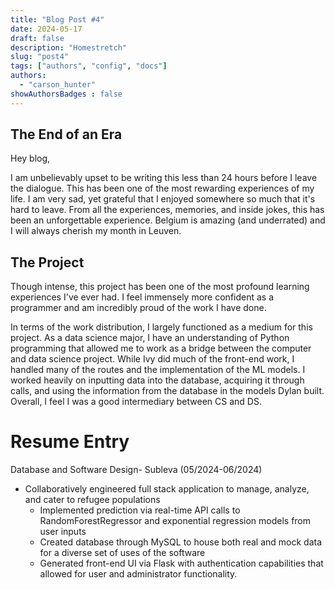 ```yaml
---
title: "Blog Post #4"
date: 2024-05-17
draft: false
description: "Homestretch"
slug: "post4"
tags: ["authors", "config", "docs"]
authors:
  - "carson_hunter"
showAuthorsBadges : false
---
```


## The End of an Era

Hey blog,

 I am unbelievably upset to be writing this less than 24 hours before I leave the dialogue. This has been one of the most rewarding experiences of my life. I am very sad, yet grateful that I enjoyed somewhere so much that it's hard to leave. From all the experiences, memories, and inside jokes, this has been an unforgettable experience. Belgium is amazing (and underrated) and I will always cherish my month in Leuven. 

## The Project

Though intense, this project has been one of the most profound learning experiences I've ever had. I feel immensely more confident as a programmer and am incredibly proud of the work I have done. 

In terms of the work distribution, I largely functioned as a medium for this project. As a data science major, I have an understanding of Python programming that allowed me to work as a bridge between the computer and data science project. While Ivy did much of the front-end work, I handled many of the routes and the implementation of the ML models. I worked heavily on inputting data into the database, acquiring it through calls, and using the information from the database in the models Dylan built. Overall, I feel I was a good intermediary between CS and DS. 

# Resume Entry

Database and Software Design- Subleva (05/2024-06/2024)
- Collaboratively engineered full stack application to manage, analyze, and cater to refugee populations
    - Implemented prediction via real-time API calls to RandomForestRegressor and exponential regression models from user inputs
    - Created database through MySQL to house both real and mock data for a diverse set of uses of the software
    - Generated front-end UI via Flask with authentication capabilities that allowed for user and administrator functionality.
